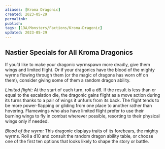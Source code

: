 ```yaml
---
aliases: [Kroma Dragonic]
created: 2023-05-29
permalink: 
publish: 
tags: [13A/Monsters/Factions/Kroma-Dragonic]
updated: 2023-05-29
---
```


## Nastier Specials for All Kroma Dragonics

If you’d like to make your dragonic wyrmspawn more deadly, give them wings and limited flight. Or if your dragonics have the blood of the mighty wyrms flowing through them (or the magic of dragons has worn off on them), consider giving some of them a random dragon ability.

*Limited flight:* At the start of each turn, roll a d6. If the result is less than or equal to the escalation die, the dragonic gains flight as a move action during its turns thanks to a pair of wings it unfurls from its back. The flight tends to be more power-flapping or gliding from one place to another rather than hovering. Flamewings who also have limited flight prefer to use their burning wings to fly in combat wherever possible, resorting to their physical wings only if needed.

*Blood of the wyrm:* This dragonic displays traits of its forebears, the mighty wyrms. Roll a d10 and consult the random dragon ability table, or choose one of the first ten options that looks likely to shape the story or battle.
